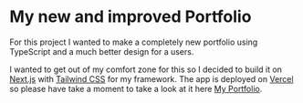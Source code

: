 # My new and improved Portfolio
For this project I wanted to make a completely new portfolio using TypeScript and a much better design for a users. 


I wanted to get out of my comfort zone for this so I decided to build it on [Next.js](https://nextjs.org/) with [Tailwind CSS](https://tailwindcss.com/) for my framework. The app is deployed on [Vercel](https://vercel.com/home?utm_source=next-site&utm_medium=banner&utm_campaign=next-website) so please have take a moment to take a look at it here [My Portfolio](https://joses-portfolio.vercel.app/). 